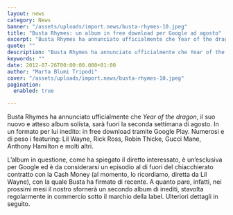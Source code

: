 ```yaml
---
layout: news
category: News
banner: "/assets/uploads/import.news/busta-rhymes-10.jpeg"
title: "Busta Rhymes: un album in free download per Google ad agosto"
excerpt: "Busta Rhymes ha annunciato ufficialmente che Year of the dragon, il suo nuovo e atteso album solista, sarà fuori la seconda settimana di agosto. In un formato per lui inedito: in free download tramite Google Play. Numerosi e di peso i featuring: Lil Wayne, Rick Ross, Robin Thicke, Gucci Mane, Anthony Hamilton e molti altri. [&hellip"
quote: ""
description: "Busta Rhymes ha annunciato ufficialmente che Year of the dragon, il suo nuovo e atteso album solista, sarà fuori la seconda settimana di agosto. In un formato per lui inedito: in free download tramite Google Play. Numerosi e di peso i featuring: Lil Wayne, Rick Ross, Robin Thicke, Gucci Mane, Anthony Hamilton e molti altri. [&hellip"
keywords: ""
date: 2012-07-26T00:00:00.000+01:00
author: "Marta Blumi Tripodi"
cover: "/assets/uploads/import.news/busta-rhymes-10.jpeg"
pagination:
  enabled: true

---
```


Busta Rhymes ha annunciato ufficialmente che _Year of the dragon_, il suo nuovo e atteso album solista, sarà fuori la seconda settimana di agosto. In un formato per lui inedito: in free download tramite Google Play. Numerosi e di peso i featuring: Lil Wayne, Rick Ross, Robin Thicke, Gucci Mane, Anthony Hamilton e molti altri.

L’album in questione, come ha spiegato il diretto interessato, è un’esclusiva per Google ed è da considerarsi un episodio al di fuori del chiacchierato contratto con la Cash Money (al momento, lo ricordiamo, diretta da Lil Wayne), con la quale Busta ha firmato di recente. A quanto pare, infatti, nei prossimi mesi il nostro sfornerà un secondo album di inediti, stavolta regolarmente in commercio sotto il marchio della label. Ulteriori dettagli in seguito.